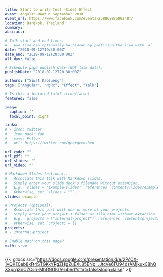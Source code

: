 ```yaml
---
title: Start to write Test (Side) Effect
event: Angular Meetup September 2018
event_url: https://www.facebook.com/events/238868826802487/
location: Bangkok, Thailand
summary: 
abstract: 

# Talk start and end times.
#   End time can optionally be hidden by prefixing the line with `#`.
date: "2018-09-12T19:30:00Z"
date_end: "2018-09-12T20:00:00Z"
all_day: false

# Schedule page publish date (NOT talk date).
publishDate: "2018-09-12T20:30:00Z"

authors: ["Siwat Kaolueng"]
tags: ["Angular", "NgRx", "Effect", "Talk"]

# Is this a featured talk? (true/false)
featured: false

image:
  caption: ''
  focal_point: Right

links:
# - icon: twitter
#   icon_pack: fab
#   name: Follow
#   url: https://twitter.com/georgecushen

url_code: ""
url_pdf: ""
url_slides: ""
url_video: ""

# Markdown Slides (optional).
#   Associate this talk with Markdown slides.
#   Simply enter your slide deck's filename without extension.
#   E.g. `slides = "example-slides"` references `content/slides/example-slides.md`.
#   Otherwise, set `slides = ""`.
slides: example

# Projects (optional).
#   Associate this post with one or more of your projects.
#   Simply enter your project's folder or file name without extension.
#   E.g. `projects = ["internal-project"]` references `content/project/deep-learning/index.md`.
#   Otherwise, set `projects = []`.
projects:
# - internal-project

# Enable math on this page?
math: true
---
```


{{< gdocs src="https://docs.google.com/presentation/d/e/2PACX-1vQKZ0eb8xFt4STGKkYRgZHjgZuEXu85ENp_LJtcVe6TU94dsAMjkuxQ8hQX3png3nCZCori-MbGNGlG/embed?start=false&loop=false" >}}
